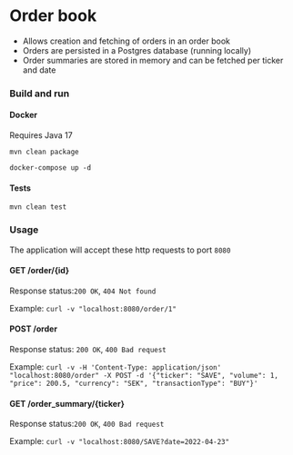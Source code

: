 # Order book

* Allows creation and fetching of orders in an order book
* Orders are persisted in a Postgres database (running locally)
* Order summaries are stored in memory and can be fetched per ticker and date

### Build and run

#### Docker

Requires Java 17

`mvn clean package`

`docker-compose up -d`

#### Tests

`mvn clean test`

### Usage

The application will accept these http requests to port `8080`

#### GET /order/{id}

Response status:`200 OK`, `404 Not found`

Example: `curl -v "localhost:8080/order/1"`


#### POST /order 

Response status: `200 OK`, `400 Bad request`

Example: `curl -v -H 'Content-Type: application/json' "localhost:8080/order" -X POST -d '{"ticker": "SAVE", "volume": 1, "price": 200.5, "currency": "SEK", "transactionType": "BUY"}'` 

#### GET /order_summary/{ticker}

Response status:`200 OK`, `400 Bad request`

Example: `curl -v "localhost:8080/SAVE?date=2022-04-23"`




